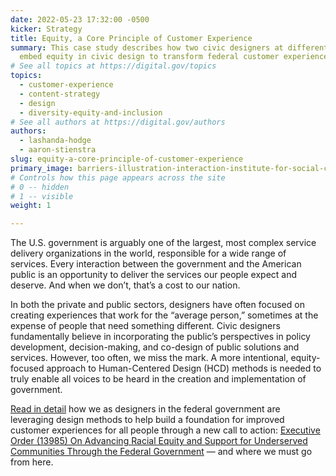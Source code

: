 ```yaml
---
date: 2022-05-23 17:32:00 -0500
kicker: Strategy
title: Equity, a Core Principle of Customer Experience
summary: This case study describes how two civic designers at different agencies
  embed equity in civic design to transform federal customer experience.
# See all topics at https://digital.gov/topics
topics:
  - customer-experience
  - content-strategy
  - design
  - diversity-equity-and-inclusion
# See all authors at https://digital.gov/authors
authors:
  - lashanda-hodge
  - aaron-stienstra
slug: equity-a-core-principle-of-customer-experience
primary_image: barriers-illustration-interaction-institute-for-social-change-by-angus-maguire-lg
# Controls how this page appears across the site
# 0 -- hidden
# 1 -- visible
weight: 1

---
```


The U.S. government is arguably one of the largest, most complex service delivery organizations in the world, responsible for a wide range of services. Every interaction between the government and the American public is an opportunity to deliver the services our people expect and deserve. And when we don’t, that’s a cost to our nation.

In both the private and public sectors, designers have often focused on creating experiences that work for the “average person,” sometimes at the expense of people that need something different. Civic designers fundamentally believe in incorporating the public’s perspectives in policy development, decision-making, and co-design of public solutions and services. However, too often, we miss the mark. A more intentional, equity-focused approach to Human-Centered Design (HCD) methods is needed to truly enable all voices to be heard in the creation and implementation of government.

[Read in detail](https://digital.gov/resources/embedding-equity-in-civic-design-to-transform-customer-experience/) how we as designers in the federal government are leveraging design methods to help build a foundation for improved customer experiences for all people through a new call to action: [Executive Order (13985) On Advancing Racial Equity and Support for Underserved Communities Through the Federal Government](https://www.whitehouse.gov/briefing-room/presidential-actions/2021/01/20/executive-order-advancing-racial-equity-and-support-for-underserved-communities-through-the-federal-government/) — and where we must go from here.
